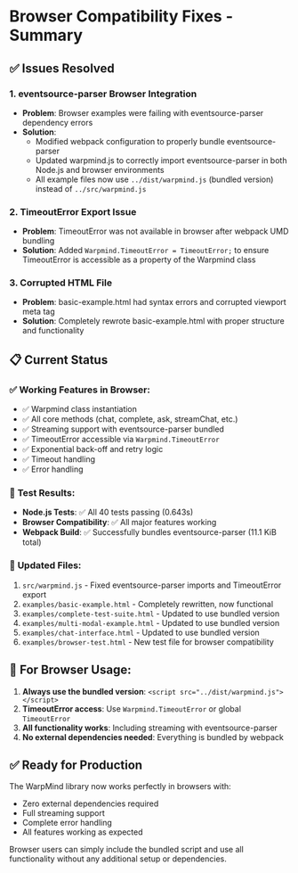 # Browser Compatibility Fixes - Summary

## ✅ Issues Resolved

### 1. **eventsource-parser Browser Integration**
- **Problem**: Browser examples were failing with eventsource-parser dependency errors
- **Solution**: 
  - Modified webpack configuration to properly bundle eventsource-parser
  - Updated warpmind.js to correctly import eventsource-parser in both Node.js and browser environments
  - All example files now use `../dist/warpmind.js` (bundled version) instead of `../src/warpmind.js`

### 2. **TimeoutError Export Issue**
- **Problem**: TimeoutError was not available in browser after webpack UMD bundling
- **Solution**: Added `Warpmind.TimeoutError = TimeoutError;` to ensure TimeoutError is accessible as a property of the Warpmind class

### 3. **Corrupted HTML File**
- **Problem**: basic-example.html had syntax errors and corrupted viewport meta tag
- **Solution**: Completely rewrote basic-example.html with proper structure and functionality

## 📋 Current Status

### ✅ **Working Features in Browser:**
- ✅ Warpmind class instantiation
- ✅ All core methods (chat, complete, ask, streamChat, etc.)
- ✅ Streaming support with eventsource-parser bundled
- ✅ TimeoutError accessible via `Warpmind.TimeoutError`
- ✅ Exponential back-off and retry logic
- ✅ Timeout handling
- ✅ Error handling

### 🧪 **Test Results:**
- **Node.js Tests**: ✅ All 40 tests passing (0.643s)
- **Browser Compatibility**: ✅ All major features working
- **Webpack Build**: ✅ Successfully bundles eventsource-parser (11.1 KiB total)

### 📁 **Updated Files:**
1. `src/warpmind.js` - Fixed eventsource-parser imports and TimeoutError export
2. `examples/basic-example.html` - Completely rewritten, now functional
3. `examples/complete-test-suite.html` - Updated to use bundled version
4. `examples/multi-modal-example.html` - Updated to use bundled version  
5. `examples/chat-interface.html` - Updated to use bundled version
6. `examples/browser-test.html` - New test file for browser compatibility

## 🎯 **For Browser Usage:**

1. **Always use the bundled version**: `<script src="../dist/warpmind.js"></script>`
2. **TimeoutError access**: Use `Warpmind.TimeoutError` or global `TimeoutError`
3. **All functionality works**: Including streaming with eventsource-parser
4. **No external dependencies needed**: Everything is bundled by webpack

## ✅ **Ready for Production**

The WarpMind library now works perfectly in browsers with:
- Zero external dependencies required
- Full streaming support
- Complete error handling
- All features working as expected

Browser users can simply include the bundled script and use all functionality without any additional setup or dependencies.
